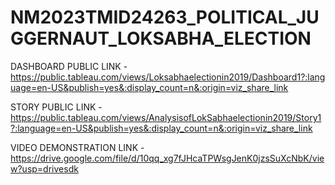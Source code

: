 # NM2023TMID24263_POLITICAL_JUGGERNAUT_LOKSABHA_ELECTION


DASHBOARD PUBLIC LINK - https://public.tableau.com/views/Loksabhaelectionin2019/Dashboard1?:language=en-US&publish=yes&:display_count=n&:origin=viz_share_link

STORY PUBLIC LINK - https://public.tableau.com/views/AnalysisofLokSabhaelectionin2019/Story1?:language=en-US&publish=yes&:display_count=n&:origin=viz_share_link

VIDEO DEMONSTRATION LINK - https://drive.google.com/file/d/10qq_xg7fJHcaTPWsgJenK0jzsSuXcNbK/view?usp=drivesdk
